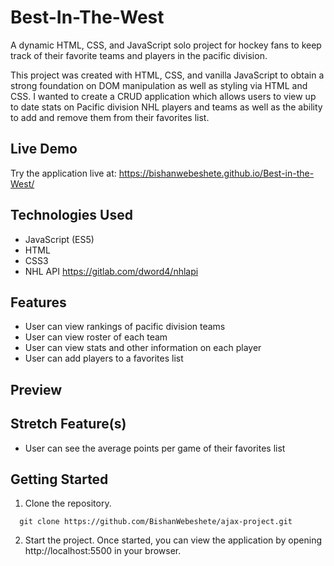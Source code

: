 # Best-In-The-West

A dynamic HTML, CSS, and JavaScript solo project for hockey fans to keep track of their favorite teams and players in the pacific division.

This project was created with HTML, CSS, and vanilla JavaScript to obtain a strong foundation on DOM manipulation as well as styling via HTML and CSS. I wanted to create a CRUD application which allows users to view up to date stats on Pacific division NHL players and teams as well as the ability to add and remove them from their favorites list.

## Live Demo

Try the application live at: https://bishanwebeshete.github.io/Best-in-the-West/

## Technologies Used

- JavaScript (ES5)
- HTML
- CSS3
- NHL API https://gitlab.com/dword4/nhlapi

## Features

- User can view rankings of pacific division teams
- User can view roster of each team
- User can view stats and other information on each player
- User can add players to a favorites list


## Preview

## Stretch Feature(s)

- User can see the average points per game of their favorites list

## Getting Started

1. Clone the repository.

```shell
  git clone https://github.com/BishanWebeshete/ajax-project.git
```

2. Start the project. Once started, you can view the application by opening http://localhost:5500 in your browser.
